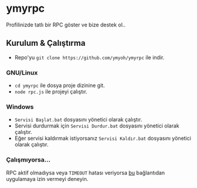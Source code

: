# ymyrpc

Profilinizde tatlı bir RPC göster ve bize destek ol..

## Kurulum & Çalıştırma

- Repo'yu `git clone https://github.com/ymyoh/ymyrpc` ile indir. <br/>

### GNU/Linux

- `cd ymyrpc` ile dosya proje dizinine git. <br/>
- `node rpc.js` ile projeyi çalıştır.

### Windows

- `Servisi Başlat.bat` dosyasını yönetici olarak çalıştır. <br/>
- Servisi durdurmak için `Servisi Durdur.bat` dosyasını yönetici olarak çalıştır. <br/>
- Eğer servisi kaldırmak istiyorsanız `Servisi Kaldır.bat` dosyasını yönetici olarak çalıştır.

### Çalışmıyorsa...

RPC aktif olmadıysa veya `TIMEOUT` hatası veriyorsa [bu](https://discord.com/api/oauth2/authorize?client_id=590063079988133889&redirect_uri=https%3A%2F%2Fdiscordapp.com%2Foauth2%2Fauthorize%3Fclient_id%3D590063079988133889%26scope%3Dbot%26permissions%3D387136&response_type=code&scope=rpc%20identify%20rpc.notifications.read) bağlantıdan uygulamaya izin vermeyi deneyin.
